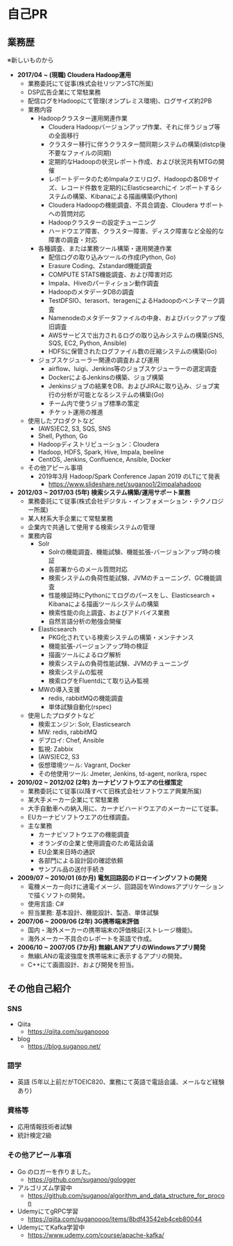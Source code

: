 # 自己PR
## 業務歴
※新しいものから
- **2017/04 ~ (現職) Cloudera Hadoop運用**
  - 業務委託にて従事(株式会社リツアンSTC所属)
  - DSP広告企業にて常駐業務
  - 配信ログをHadoopにて管理(オンプレミス環境)、ログサイズ約2PB
  - 業務内容
    - Hadoopクラスター運用関連作業
      - Cloudera Hadoopバージョンアップ作業、それに伴うジョブ等の全面移行
      - クラスター移行に伴うクラスター間同期システムの構築(distcp後不要なファイルの同期)
      - 定期的なHadoopの状況レポート作成、および状況共有MTGの開催
      - レポートデータのためImpalaクエリログ、Hadoopの各DBサイズ、レコード件数を定期的にElasticsearchにイ  ンポートするシステムの構築、Kibanaによる描画構築(Python)
      - Cloudera Hadoopの機能調査、不具合調査、Cloudera サポートへの質問対応
      - Hadoopクラスターの設定チューニング
      - ハードウエア障害、クラスター障害、ディスク障害など全般的な障害の調査・対応
    - 各種調査、または業務ツール構築・運用関連作業
      - 配信ログの取り込みツールの作成(Python, Go)
      - Erasure Coding、Zstandard機能調査
      - COMPUTE STATS機能調査、および障害対応
      - Impala、Hiveのパーティション動作調査
      - HadoopのメタデータDBの調査
      - TestDFSIO、terasort、teragenによるHadoopのベンチマーク調査
      - Namenodeのメタデータファイルの中身、およびバックアップ復旧調査
      - AWSサービスで出力されるログの取り込みシステムの構築(SNS, SQS, EC2, Python, Ansible)
      - HDFSに保管されたログファイル数の圧縮システムの構築(Go)
    - ジョブスケジューラー関連の調査および運用
      - airflow、luigi、Jenkins等のジョブスケジューラーの選定調査
      - DockerによるJenkinsの構築、ジョブ構築
      - Jenkinsジョブの結果をDB、およびJIRAに取り込み、ジョブ実行の分析が可能となるシステムの構築(Go)
      - チーム内で使うジョブ標準の策定
      - チケット運用の推進
  - 使用したプロダクトなど
    - (AWS)EC2, S3, SQS, SNS
    - Shell, Python, Go
    - Hadoopディストリビューション：Cloudera
    - Hadoop, HDFS, Spark, Hive, Impala, beeline
    - CentOS, Jenkins, Confluence, Ansible, Docker
  - その他アピール事項
    - 2019年3月 Hadoop/Spark Conference Japan 2019 のLTにて発表
      - https://www.slideshare.net/suganoo1/2impalahadoop
- **2012/03 ~ 2017/03 (5年) 検索システム構築/運用サポート業務**
  - 業務委託にて従事(株式会社デジタル・インフォメーション・テクノロジー所属)
  - 某人材系大手企業にて常駐業務
  - 企業内で共通して使用する検索システムの管理
  - 業務内容
    - Solr
      - Solrの機能調査、機能試験、機能拡張-バージョンアップ時の検証
      - 各部署からのメール質問対応
      - 検索システムの負荷性能試験、JVMのチューニング、GC機能調査
      - 性能検証時にPythonにてログのパースをし、Elasticsearch + Kibanaによる描画ツールシステムの構築
      - 検索性能の向上調査、およびアドバイス業務
      - 自然言語分析の勉強会開催
    - Elasticsearch
      - PKG化されている検索システムの構築・メンテナンス
      - 機能拡張-バージョンアップ時の検証
      - 描画ツールによるログ解析
      - 検索システムの負荷性能試験、JVMのチューニング
      - 検索システムの監視
      - 検索ログをFluentdにて取り込み監視
    - MWの導入支援
      - redis, rabbitMQの機能調査
      - 単体試験自動化(rspec)
  - 使用したプロダクトなど
    - 検索エンジン: Solr, Elasticsearch
    - MW: redis, rabbitMQ
    - デプロイ: Chef, Ansible
    - 監視: Zabbix
    - (AWS)EC2, S3
    - 仮想環境ツール: Vagrant, Docker
    - その他使用ツール: Jmeter, Jenkins, td-agent, norikra, rspec
- **2010/02 ~ 2012/02 (2年) カーナビソフトウエアの仕様策定**
  - 業務委託にて従事(以降すべて旧株式会社ソフトウエア興業所属)
  - 某大手メーカー企業にて常駐業務
  - 大手自動車への納入用に、カーナビハードウエアのメーカーにて従事。
  - EUカーナビソフトウエアの仕様調査。
  - 主な業務
    - カーナビソフトウエアの機能調査
    - オランダの企業と使用調査のため電話会議
    - EU企業来日時の通訳
    - 各部門による設計図の確認依頼
    - サンプル品の送付手続き
- **2009/07 ~ 2010/01 (6か月) 電気回路図のドローイングソフトの開発**
  - 電機メーカー向けに通電イメージ、回路図をWindowsアプリケーションで描くソフトの開発。
  - 使用言語: C#
  - 担当業務: 基本設計、機能設計、製造、単体試験
- **2007/06 ~ 2009/06 (2年) 3G携帯端末評価**
  - 国内・海外メーカーの携帯端末の評価検証(ストレージ機能)。
  - 海外メーカー不具合のレポートを英語で作成。
- **2006/10 ~ 2007/05 (7か月) 無線LANアプリのWindowsアプリ開発**
  - 無線LANの電波強度を携帯端末に表示するアプリの開発。
  - C++にて画面設計、および開発を担当。

## その他自己紹介
### SNS
- Qiita
  - https://qiita.com/suganoooo
- blog
  - https://blog.suganoo.net/

### 語学
- 英語 (5年以上前だがTOEIC820、業務にて英語で電話会議、メールなど経験あり)

### 資格等
- 応用情報技術者試験
- 統計検定2級

### その他アピール事項
- Go のロガーを作りました。
  - https://github.com/suganoo/gologger
- アルゴリズム学習中
  - https://github.com/suganoo/algorithm_and_data_structure_for_procon
- UdemyにてgRPC学習
  - https://qiita.com/suganoooo/items/8bdf43542eb4ceb80044
- UdemyにてKafka学習中
  - https://www.udemy.com/course/apache-kafka/
